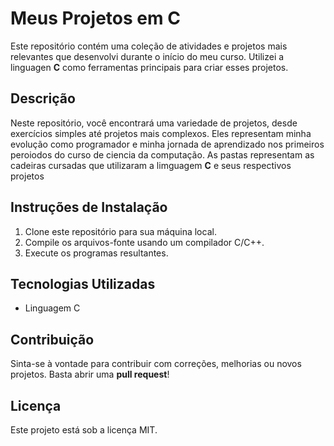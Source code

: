 # Meus Projetos em C

Este repositório contém uma coleção de atividades e projetos mais relevantes que desenvolvi durante o início do meu curso. Utilizei a linguagen **C**  como ferramentas principais para criar esses projetos.

## Descrição

Neste repositório, você encontrará uma variedade de projetos, desde exercícios simples até projetos mais complexos. Eles representam minha evolução como programador e minha jornada de aprendizado nos primeiros peroiodos do curso de ciencia da computação.
As pastas representam as cadeiras cursadas que utilizaram a limguagem **C** e seus respectivos projetos 

## Instruções de Instalação

1. Clone este repositório para sua máquina local.
2. Compile os arquivos-fonte usando um compilador C/C++.
3. Execute os programas resultantes.


## Tecnologias Utilizadas

- Linguagem C

## Contribuição

Sinta-se à vontade para contribuir com correções, melhorias ou novos projetos. Basta abrir uma **pull request**!

## Licença

Este projeto está sob a licença MIT.


